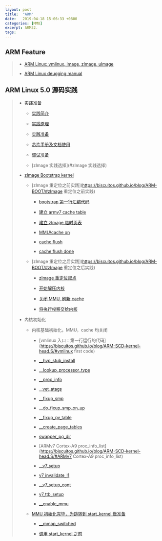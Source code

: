 ```yaml
---
layout: post
title:  "ARM"
date:   2019-04-18 15:06:33 +0800
categories: [MMU]
excerpt: ARM32.
tags:
---
```


## <span id="ARM Boot">ARM Feature</span>

> - [ARM Linux: vmlinux, Image, zImage, uImage](https://biscuitos.github.io/blog/ARM-Kernel-Image/)
>
> - [ARM Linux deugging manual](https://biscuitos.github.io/blog/BOOTASM-debuggingTools/)

## <span id="SC">ARM Linux 5.0 源码实践</span>

> - [实践准备](https://biscuitos.github.io/blog/ARM-BOOT/#%E7%AE%80%E4%BB%8B)
>
>   - [实践简介](https://biscuitos.github.io/blog/ARM-BOOT/#文章简介)
>
>   - [实践原理](https://biscuitos.github.io/blog/ARM-BOOT/#实践原理)
>
>   - [实践准备](https://biscuitos.github.io/blog/ARM-BOOT/#实践准备)
>
>   - [芯片手册及文档使用](https://biscuitos.github.io/blog/ARM-BOOT/#芯片手册及文档使用)
>
>   - [调试准备](https://biscuitos.github.io/blog/ARM-BOOT/#调试准备)
>
>   - [zImage 实践选择](#zImage 实践选择)
>
> - [zImage Bootstrap kernel](https://biscuitos.github.io/blog/ARM-BOOT/)
>
>   - [zImage 重定位之前实践](https://biscuitos.github.io/blog/ARM-BOOT/#zImage 重定位之前实践)
>
>     - [bootstrap 第一行汇编代码](https://biscuitos.github.io/blog/ARM-BOOT/#v0.0.1)
>
>     - [建立 armv7 cache table](https://biscuitos.github.io/blog/ARM-BOOT/#v0.0.2)
>
>     - [建立 zImage 临时页表](https://biscuitos.github.io/blog/ARM-BOOT/#v0.0.3)
>
>     - [MMU/cache on](https://biscuitos.github.io/blog/ARM-BOOT/#v0.0.4)
>
>     - [cache flush](https://biscuitos.github.io/blog/ARM-BOOT/#v0.0.5)
>
>     - [cache flush done](https://biscuitos.github.io/blog/ARM-BOOT/#v0.0.6)
>
>   - [zImage 重定位之后实践](https://biscuitos.github.io/blog/ARM-BOOT/#zImage 重定位之后实践)
>
>     - [zImage 重定位起点](https://biscuitos.github.io/blog/ARM-BOOT/#v0.0.7)
>
>     - [开始解压内核](https://biscuitos.github.io/blog/ARM-BOOT/#v0.0.8)
>
>     - [关闭 MMU, 刷新 cache](https://biscuitos.github.io/blog/ARM-BOOT/#v0.0.9)
>
>     - [将执行权移交给内核](https://biscuitos.github.io/blog/ARM-BOOT/#v0.1.0)
>
> - 内核初始化
>
>   - 内核基础初始化，MMU，cache 均关闭
>
>     - [vmlinux 入口：第一行运行的代码](https://biscuitos.github.io/blog/ARM-SCD-kernel-head.S/#vmlinux first code)
>
>     - [\_\_hyp_stub_install](https://biscuitos.github.io/blog/ARM-SCD-kernel-head.S/#__hyp_stub_install)
>
>     - [\_\_lookup_processor_type](https://biscuitos.github.io/blog/ARM-SCD-kernel-head.S/#__lookup_processor_type)
>
>     - [\_\_proc_info](https://biscuitos.github.io/blog/ARM-SCD-kernel-head.S/#__proc_info)
>
>     - [\_\_vet_atags](https://biscuitos.github.io/blog/ARM-SCD-kernel-head.S/#__vet_atags)
>
>     - [\_\_fixup_smp](https://biscuitos.github.io/blog/ARM-SCD-kernel-head.S/#__fixup_smp)
>
>     - [\_\_do_fixup_smp_on_up](https://biscuitos.github.io/blog/ARM-SCD-kernel-head.S/#__do_fixup_smp_on_up)
>
>     - [\_\_fixup_pv_table](https://biscuitos.github.io/blog/ARM-SCD-kernel-head.S/#__fixup_pv_table)
>
>     - [\_\_create_page_tables](https://biscuitos.github.io/blog/ARM-SCD-kernel-head.S/#__create_page_tables)
>
>     - [swapper_pg_dir](https://biscuitos.github.io/blog/ARM-SCD-kernel-head.S/#swapper_pg_dir)
>
>     - [ARMv7 Cortex-A9 proc_info_list](https://biscuitos.github.io/blog/ARM-SCD-kernel-head.S/#ARMv7 Cortex-A9 proc_info_list)
>
>     - [\_\_v7_setup](https://biscuitos.github.io/blog/ARM-SCD-kernel-head.S/#__v7_setup)
>
>     - [v7_invalidate_l1](https://biscuitos.github.io/blog/ARM-SCD-kernel-head.S/#v7_invalidate_l1)
>
>     - [\_\_v7_setup_cont](https://biscuitos.github.io/blog/ARM-SCD-kernel-head.S/#__v7_setup_cont)
>
>     - [v7_ttb_setup](https://biscuitos.github.io/blog/ARM-SCD-kernel-head.S/#v7_ttb_setup)
>
>     - [\_\_enable_mmu](https://biscuitos.github.io/blog/ARM-SCD-kernel-head.S/#__enable_mmu)
>
>   - [MMU 初始化完毕，为跳转到 start_kernel 做准备]()
>
>     - [\_\_mmap_switched](https://biscuitos.github.io/blog/ARM-SCD-kernel-head.S/#__mmap_switched)
>
>     - [调用 start_kernel 之前](https://biscuitos.github.io/blog/ARM-SCD-kernel-head.S/#start_kernel_last)
